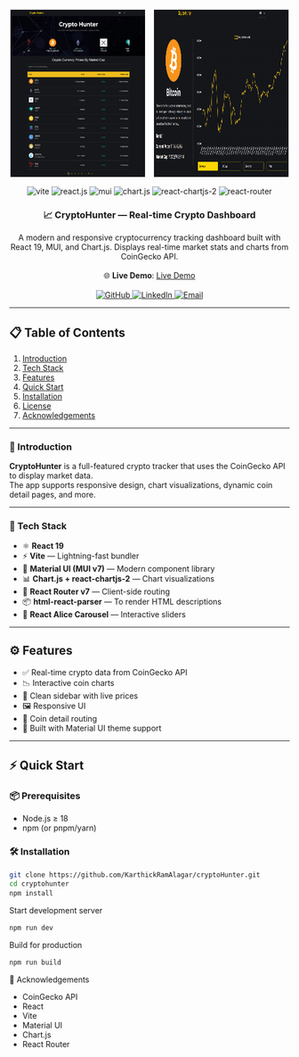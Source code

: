 <style>
  .hero-images {
    display: flex;
    flex-wrap: wrap;
    justify-content: center;
    gap: 1rem;
  }

  .hero-images img {
    width: 100%;
    max-width: 500px;
    height: 300px;
  }

  @media (min-width: 768px) {
    .hero-images {
      flex-direction: row;
    }
    .hero-images img {
      width: 48%;
    }
  }

  @media (max-width: 767px) {
    .hero-images {
      flex-direction: column;
    }
    .hero-images img {
      width: 100%;
    }
  }
</style>

<br/>
<div align="center">
<div class="hero-images">
  <img src="./public/Screen1.png" alt="Hero Image 1" />
  <img src="./public/Screen2.png" alt="Hero Image 2" />
</div>
  <br/>
  <div style={"margin-top:2px"}>
    <img src="https://img.shields.io/badge/-Vite-black?style=for-the-badge&logo=vite&logoColor=white&color=646CFF" alt="vite" />
    <img src="https://img.shields.io/badge/-React_19-black?style=for-the-badge&logo=react&logoColor=white&color=61DAFB" alt="react.js" />
    <img src="https://img.shields.io/badge/-MUI_7-black?style=for-the-badge&logo=mui&logoColor=white&color=007FFF" alt="mui" />
    <img src="https://img.shields.io/badge/-Chart.js-black?style=for-the-badge&logo=chartdotjs&logoColor=white&color=FF6384" alt="chart.js" />
    <img src="https://img.shields.io/badge/-React_ChartJS_2-black?style=for-the-badge&logo=react&logoColor=white&color=FF9F40" alt="react-chartjs-2" />
    <img src="https://img.shields.io/badge/-React_Router_7-black?style=for-the-badge&logo=reactrouter&logoColor=white&color=CA4245" alt="react-router" />
  </div>

  <h3 align="center">📈 CryptoHunter — Real-time Crypto Dashboard</h3>

  <div align="center">
    A modern and responsive cryptocurrency tracking dashboard built with React 19, MUI, and Chart.js. Displays real-time market stats and charts from CoinGecko API.
  </div>

  <br />
  <div align="center">
    🌐 <strong>Live Demo</strong>: <a href="https://cryptohuntershub.netlify.app/">Live Demo</a>
  </div>

  <br />
  <div align="center">
    <a href="https://github.com/karthickramalagar">
      <img src="https://img.shields.io/badge/GitHub-KarthickRamAlagar-black?style=for-the-badge&logo=github" alt="GitHub" />
    </a>
    <a href="https://linkedin.com/in/karthickeyan-ramalagar-763404370/">
      <img src="https://img.shields.io/badge/LinkedIn-KarthickRamAlagar-blue?style=for-the-badge&logo=linkedin&logoColor=white" alt="LinkedIn" />
    </a>
    <a href="mailto:karthickramalagar@gmail.com">
      <img src="https://img.shields.io/badge/Email-karthickramalagar@gmail.com-red?style=for-the-badge&logo=gmail&logoColor=white" alt="Email" />
    </a>
  </div>
</div>

---

## 📋 Table of Contents

1. [Introduction](#-introduction)
2. [Tech Stack](#-tech-stack)
3. [Features](#-features)
4. [Quick Start](#-quick-start)
5. [Installation](#-installation)
6. [License](#-license)
7. [Acknowledgements](#-acknowledgements)

---

### 🚀 Introduction

**CryptoHunter** is a full-featured crypto tracker that uses the CoinGecko API to display market data.  
The app supports responsive design, chart visualizations, dynamic coin detail pages, and more.

---

### 🔧 Tech Stack

- ⚛ **React 19**
- ⚡ **Vite** — Lightning-fast bundler
- 🎨 **Material UI (MUI v7)** — Modern component library
- 📊 **Chart.js + react-chartjs-2** — Chart visualizations
- 🔄 **React Router v7** — Client-side routing
- 📦 **html-react-parser** — To render HTML descriptions
- 🛞 **React Alice Carousel** — Interactive sliders

---

## ⚙ Features

- ✅ Real-time crypto data from CoinGecko API
- 📉 Interactive coin charts
- 🧭 Clean sidebar with live prices
- 🖼 Responsive UI
- 📍 Coin detail routing
- 🌙 Built with Material UI theme support

---

## ⚡ Quick Start

### 📦 Prerequisites

- Node.js ≥ 18
- npm (or pnpm/yarn)

### 🛠️ Installation

```bash
git clone https://github.com/KarthickRamAlagar/cryptoHunter.git
cd cryptohunter
npm install
```

Start development server

```bash
npm run dev
```

Build for production

```bash
npm run build
```

🙏 Acknowledgements

- CoinGecko API
- React
- Vite
- Material UI
- Chart.js
- React Router
